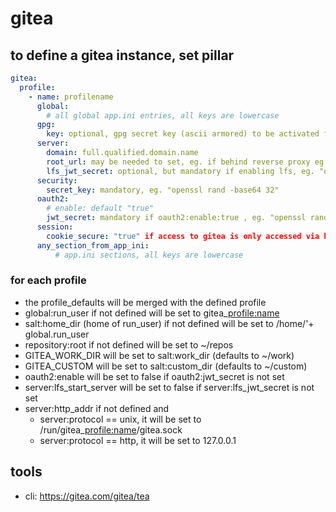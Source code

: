 # gitea

## to define a gitea instance, set pillar

```yaml
gitea:
  profile:
    - name: profilename
      global:
        # all global app.ini entries, all keys are lowercase
      gpg:
        key: optional, gpg secret key (ascii armored) to be activated for gitea
      server:
        domain: full.qualified.domain.name
        root_url: may be needed to set, eg. if behind reverse proxy eg. %(PROTOCOL)s://%(DOMAIN)s:%(HTTP_PORT)s/
        lfs_jwt_secret: optional, but mandatory if enabling lfs, eg. "openssl rand -base64 32"
      security:
        secret_key: mandatory, eg. "openssl rand -base64 32"
      oauth2:
        # enable: default "true"
        jwt_secret: mandatory if oauth2:enable:true , eg. "openssl rand -base64 32"
      session:
        cookie_secure: "true" if access to gitea is only accessed via https
      any_section_from_app_ini:
          # app.ini sections, all keys are lowercase
```

### for each profile

+ the profile_defaults will be merged with the defined profile
+ global:run_user if not defined will be set to gitea_<profile:name>
+ salt:home_dir (home of run_user) if not defined will be set to /home/'+ global.run_user
+ repository:root if not defined will be set to ~/repos
+ GITEA_WORK_DIR will be set to salt:work_dir (defaults to ~/work)
+ GITEA_CUSTOM will be set to salt:custom_dir (defaults to ~/custom)
+ oauth2:enable will be set to false if oauth2:jwt_secret is not set
+ server:lfs_start_server will be set to false if server:lfs_jwt_secret is not set
+ server:http_addr if not defined and
  + server:protocol == unix, it will be set to /run/gitea_<profile:name>/gitea.sock
  + server:protocol == http, it will be set to 127.0.0.1

## tools

+ cli: https://gitea.com/gitea/tea
